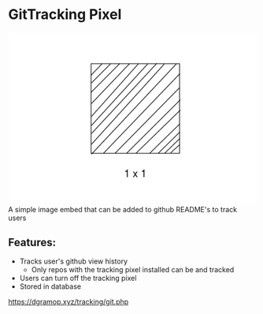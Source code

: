 # GitTracking Pixel

![](gittracker.png)
A simple image embed that can be added to github README's to track users

## Features:
- Tracks user's github view history
	- Only repos with the tracking pixel installed can be and tracked
- Users can turn off the tracking pixel
- Stored in database


https://dgramop.xyz/tracking/git.php
